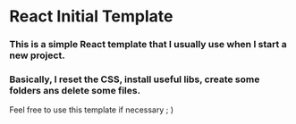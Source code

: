 # React Initial Template

### This is a simple React template that I usually use when I start a new project.

### Basically, I reset the CSS, install useful libs, create some folders ans delete some files.

Feel free to use this template if necessary ; )
